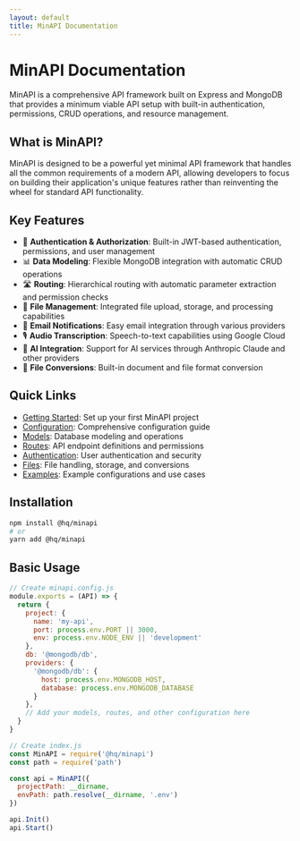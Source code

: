 ```yaml
---
layout: default
title: MinAPI Documentation
---
```


# MinAPI Documentation

MinAPI is a comprehensive API framework built on Express and MongoDB that provides a minimum viable API setup with built-in authentication, permissions, CRUD operations, and resource management.

## What is MinAPI?

MinAPI is designed to be a powerful yet minimal API framework that handles all the common requirements of a modern API, allowing developers to focus on building their application's unique features rather than reinventing the wheel for standard API functionality.

## Key Features

- 🔐 **Authentication & Authorization**: Built-in JWT-based authentication, permissions, and user management
- 📊 **Data Modeling**: Flexible MongoDB integration with automatic CRUD operations
- 🛣️ **Routing**: Hierarchical routing with automatic parameter extraction and permission checks
- 📁 **File Management**: Integrated file upload, storage, and processing capabilities
- 📧 **Email Notifications**: Easy email integration through various providers
- 🎙️ **Audio Transcription**: Speech-to-text capabilities using Google Cloud
- 🤖 **AI Integration**: Support for AI services through Anthropic Claude and other providers
- 🔄 **File Conversions**: Built-in document and file format conversion

## Quick Links

- [Getting Started](./guides/getting-started.md): Set up your first MinAPI project
- [Configuration](./guides/configuration.md): Comprehensive configuration guide
- [Models](./reference/models.md): Database modeling and operations
- [Routes](./reference/routes.md): API endpoint definitions and permissions
- [Authentication](./reference/authentication.md): User authentication and security
- [Files](./reference/files.md): File handling, storage, and conversions
- [Examples](./examples/basic-setup.md): Example configurations and use cases

## Installation

```bash
npm install @hq/minapi
# or
yarn add @hq/minapi
```

## Basic Usage

```javascript
// Create minapi.config.js
module.exports = (API) => {
  return {
    project: {
      name: 'my-api',
      port: process.env.PORT || 3000,
      env: process.env.NODE_ENV || 'development'
    },
    db: '@mongodb/db',
    providers: {
      '@mongodb/db': {
        host: process.env.MONGODB_HOST,
        database: process.env.MONGODB_DATABASE
      }
    },
    // Add your models, routes, and other configuration here
  }
}

// Create index.js
const MinAPI = require('@hq/minapi')
const path = require('path')

const api = MinAPI({
  projectPath: __dirname,
  envPath: path.resolve(__dirname, '.env')
})

api.Init()
api.Start()
``` 